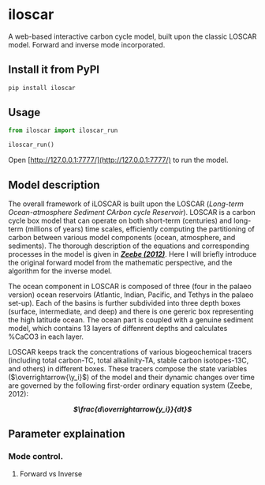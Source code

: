# iloscar
 A web-based interactive carbon cycle model, built upon the classic LOSCAR model. Forward and inverse mode incorporated.

## Install it from PyPI

```bash
pip install iloscar
```

## Usage

```py
from iloscar import iloscar_run

iloscar_run()

```
Open [http://127.0.0.1:7777/](http://127.0.0.1:7777/) to run the model. 

## Model description
The overall framework of iLOSCAR is built upon the LOSCAR (*Long-term Ocean-atmosphere Sediment CArbon cycle Reservoir*). LOSCAR is a carbon cycle box model that can operate on both short-term (centuries) and long-term (millions of years) time scales, efficiently computing the partitioning of carbon between various model components (ocean, atmosphere, and sediments). The thorough description of the equations and corresponding processes in the model is given in [***Zeebe (2012)***](https://gmd.copernicus.org/articles/5/149/2012/). Here I will briefly introduce the original forward model from the mathematic perspective, and the algorithm for the inverse model.

The ocean component in LOSCAR is composed of three (four in the palaeo version) ocean reservoirs (Atlantic, Indian, Pacific, and Tethys in the palaeo set-up). Each of the basins is further subdivided into three depth boxes (surface, intermediate, and deep) and there is one gereric box representing the high latitude ocean. The ocean part is coupled with a genuine sediment model, which contains 13 layers of diffenrent depths and calculates %CaCO3 in each layer.

LOSCAR keeps track the concentrations of various biogeochemical tracers (including total carbon-TC, total alkalinity-TA, stable carbon isotopes-13C, and others) in different boxes. These tracers compose the state variables ($\overrightarrow{\y_i}$) of the model and their dynamic changes over time are governed by the following first-order ordinary equation system (Zeebe, 2012):
***<p style="text-align: center;">$\frac{d\overrightarrow{y_i}}{dt}$</p>***

## Parameter explaination
### Mode control.  
 1. Forward vs Inverse
 
